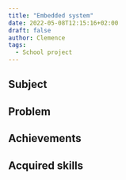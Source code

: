 ```yaml
---
title: "Embedded system"
date: 2022-05-08T12:15:16+02:00
draft: false
author: Clemence
tags:
  - School project
---
```


## Subject

## Problem

## Achievements

## Acquired skills